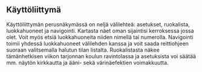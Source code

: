 ## Käyttöliittymä

Käyttöliittymän perusnäkymässä on neljä välilehteä: asetukset, ruokalista, luokkahuoneet ja navigointi. Kartasta näet oman sijaintisi kerroksessa jossa olet. Voit myös etsiä luokkahuoneita niiden nimellä tai numerolla. Navigointi toimii yhdessä luokkahuoneet välilehden kanssa ja voit saada reittiohjeen suoraan valitsemalla halutun tilan listalta. Ruokalistasta näkee tämänhetkisen viikon tarjonnan koulun ravintolassa ja asetuksista voi säätää mm. näytön kirkkautta ja ääni- sekä värinäefektien voimakkuutta.
